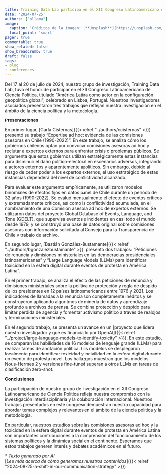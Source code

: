 ```yaml
---
title: Training Data Lab participa en el XII Congreso Latinoamericano de Ciencia Política
date: '2024-07-25'
authors: ["ollama"]
image:
  caption: 'Créditos de la imagen: [**Unsplash**](https://unsplash.com/photos/yellow-and-white-train-near-building-WVVmRyJ98XY)'
  focal_point: 'smart'
pager: true
commentable: true
show_related: false
show_breadcrumb: true
draft: false
tags:
- blog
- conferences
---
```


Del 17 al 20 de julio de 2024, nuestro grupo de investigación, Training Data Lab, tuvo el honor de participar en el XII Congreso Latinoamericano de Ciencia Política, titulado "América Latina como actor en la configuración geopolítica global", celebrado en Lisboa, Portugal. Nuestros investigadores asociados presentaron tres trabajos que reflejan nuestra investigación en el ámbito de la ciencia política y la metodología.

<!--more-->

**Presentaciones**

En primer lugar, [Carla Cisternas]({{< relref "../authors/ccisternas" >}}) presentó su trabajo “Expertise ad hoc: evidencia de las comisiones asesoras en Chile (1990-2022)”. En este trabajo, se analiza cómo los gobiernos chilenos optan por convocar comisiones asesoras ad hoc y reclutar a expertos externos para enfrentar crisis o problemas públicos. Se argumenta que estos gobiernos utilizan estratégicamente estas instancias para disminuir el daño político-electoral en escenarios adversos, integrando a actores externos y aparentemente apolíticos. Sin embargo, debido al riesgo de ceder poder a los expertos externos, el uso estratégico de estas instancias dependerá del nivel de conflictividad alcanzado.

Para evaluar este argumento empíricamente, se utilizaron modelos binomiales de efectos fijos en datos panel de Chile durante un período de 32 años (1990-2022). Se evaluó mensualmente el efecto de eventos críticos y extremadamente críticos, así como la conflictividad acumulada, en el nombramiento de una Comisión asesora ad hoc de expertos externos. Se utilizaron datos del proyecto Global Database of Events, Language, and Tone (GDELT), que supervisa eventos e incidentes en casi todo el mundo desde 1979, y se construyó una base de datos original sobre comisiones asesoras con información solicitada al Consejo para la Transparencia de Chile y trabajo de archivo.

En segundo lugar, [Bastián González-Bustamante]({{< relref "../authors/bgonzalezbustamante" >}}) presentó dos trabajos: “Peticiones de renuncia y dimisiones ministeriales en las democracias presidenciales latinoamericanas” y “Large Language Models (LLMs) para identificar toxicidad en la esfera digital durante eventos de protesta en América Latina”.

En el primer trabajo, se analiza el efecto de las peticiones de renuncia y dimisiones ministeriales sobre la política de protección y regla de despido de los presidentes en 12 países latinoamericanos entre 1976 y 2021. Los indicadores de llamadas a la renuncia son completamente inéditos y se construyeron aplicando algoritmos de minería de datos y aprendizaje profundo a archivos de prensa. Se combina protección y despido para limitar pérdida de agencia y fomentar activismo político a través de realojos y terminaciones ministeriales.

En el segundo trabajo, se presenta un avance en un [proyecto que lidera nuestro investigador y que es financiado por OpenAI]({{< relref "../project/large-language-models-to-identify-toxicity" >}}). En este estudio, se comparan las habilidades de 16 modelos de lenguaje grande (LLMs) para realizar tareas de anotación política. Los modelos se desplegaron localmente para identificar toxicidad y incivilidad en la esfera digital durante un evento de protesta novel. Los hallazgos muestran que los modelos Nous-Hermes 2 y versiones fine-tuned superan a otros LLMs en tareas de clasificación zero-shot.

**Conclusiones**

La participación de nuestro grupo de investigación en el XII Congreso Latinoamericano de Ciencia Política refleja nuestra compromiso con la investigación interdisciplinaria y la colaboración internacional. Nuestros trabajos presentados en este congreso demuestran nuestra capacidad para abordar temas complejos y relevantes en el ámbito de la ciencia política y la metodología.

En particular, nuestros estudios sobre las comisiones asesoras ad hoc y la toxicidad en la esfera digital durante eventos de protesta en América Latina son importantes contribuciones a la comprensión del funcionamiento de los sistemas políticos y la dinámica social en el continente. Esperamos que estos trabajos generen interés y debates académicos en el futuro.

_* Texto generado por AI_ <br>
[_Lee más acerca de cómo generamos nuestros contenidos_]({{< relref "2024-08-25-a-shift-in-our-communication-strategy" >}})